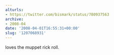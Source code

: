 ```yaml
---
alturls:
- https://twitter.com/bismark/status/780937563
archive:
- 2008-04
date: '2008-04-01T16:55:31+00:00'
slug: '1207068931'
---
```


loves the muppet rick roll.

